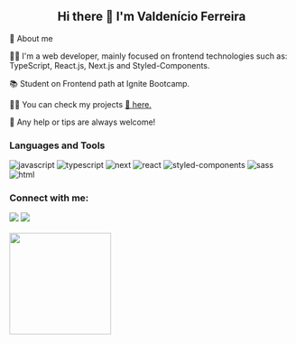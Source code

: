 <h2 align="center">Hi there 👋 I'm Valdenício Ferreira</h2>

<p>🚀 About me</p>
<p>👨‍💻 I'm a web developer, mainly focused on frontend technologies such as: TypeScript, React.js, Next.js and Styled-Components.</p>
<p>📚 Student on Frontend path at Ignite Bootcamp.</p>
<p>👨‍💼 You can check my projects <a href="https://valdenicio22.vercel.app/" target="_blank">🔗 here.</a></p>
<p>💬 Any help or tips are always welcome!</p>


### Languages and Tools

![javascript](https://img.shields.io/badge/JavaScript-323330?style=for-the-badge&logo=javascript&logoColor=F7DF1E)
![typescript](https://img.shields.io/badge/TypeScript-3178C6?style=for-the-badge&logo=typescript&logoColor=white)
![next](https://img.shields.io/badge/Next-000000?style=for-the-badge&logo=nextdotjs&logoColor=FFFFFF)
![react](https://img.shields.io/badge/React-20232A?style=for-the-badge&logo=react&logoColor=61DAFB)
![styled-components](https://img.shields.io/badge/styled_components-DB7093?style=for-the-badge&logo=styled-components&logoColor=white)
![sass](https://img.shields.io/badge/Sass-CF649A?style=for-the-badge&logo=sass&logoColor=white)
![html](https://img.shields.io/badge/HTML5-E34F26?style=for-the-badge&logo=html5&logoColor=white)

<h3 align="left">Connect with me:</h3>
<div>  
  <a href="https://www.linkedin.com/in/valdenicioferreira/" target="_blank"><img src="https://img.shields.io/badge/-LinkedIn-%230077B5?style=for-the-badge&logo=linkedin&logoColor=white" target="_blank"></a> 
 <a href = "mailto:valdenicio22@gmail.com"><img src="https://img.shields.io/badge/Gmail-D14836?style=for-the-badge&logo=gmail&logoColor=white" target="_blank"></a>
 </div>
<br>
<div>
  <a href="https://github.com/valdenicio22">
<!--   <img height="180em" src="https://github-readme-stats.vercel.app/api?username=valdenicio22&show_icons=true&theme=tokyonight&include_all_commits=true&count_private=true"/> -->
  <img height="180em" src="https://github-readme-stats.vercel.app/api/top-langs/?username=valdenicio22&layout=compact&langs_count=7&theme=tokyonight"/>
</div>
  </div>
  
<!-- ![Snake animation](https://github.com/valdenicio22/valdenicio22/blob/output/github-contribution-grid-snake.svg)
 -->
